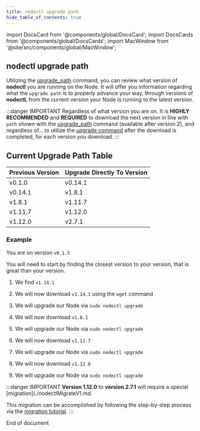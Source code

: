 ```yaml
---
title: nodectl upgrade path
hide_table_of_contents: true
---
```


import DocsCard from '@components/global/DocsCard';
import DocsCards from '@components/global/DocsCards';
import MacWindow from '@site/src/components/global/MacWindow';

<head>
  <title>MainNet 2.0 Automation with nodectl</title>
  <meta
    name="description"
    content="MainNet 2.0 Automation - Understanding the nodectl upgrade path"
  />
  <style>{`
    :root {
      --doc-item-container-width: 60rem;
    }
  `}
  </style>
</head>

## nodectl upgrade path

Utilizing the [upgrade_path](./nodectlCommands.md#upgrade-path) command, you can review what version of **nodectl** you are running on the Node.  It will offer you information regarding what the `upgrade path` is to properly advance your way, through versions of **nodectL** from the current version your Node is running to the latest version.

:::danger IMPORTANT
Regardless of what version you are on.  It is **HIGHLY RECOMMENDED** and **REQUIRED** to download the next version in line with `path` shown with the [upgrade_path](./nodectlCommands.md#upgrade-path) command (available after version 2), and regardless of... to utilize the [upgrade command](./nodectlCommands.md#upgrade) after the download is completed, for each version you download.
:::

## Current Upgrade Path Table

| Previous Version | Upgrade Directly To Version |
| --------- | ----- |
| v0.1.0 | v0.14.1 |
| v0.14.1 | v1.8.1 |
| v1.8.1 | v1.11.7 |
| v1.11.7 | v1.12.0 |
| v1.12.0 | v2.7.1 |


### Example

You are on version `v0.1.5`

You will need to start by finding the closest version to your version, that is great than your version.

1. We find `v1.14.1`

2. We will now download `v1.14.1` using the `wget` command

3. We will upgrade our Node via `sudo nodectl upgrade`

4. We will now download `v1.8.1`

5. We will upgrade our Node via `sudo nodectl upgrade`

6. We will now download `v1.11.7`

7. We will upgrade our Node via `sudo nodectl upgrade`

8. We will now download `v1.12.0`

9. We will upgrade our Node via `sudo nodectl upgrade`

:::danger IMPORTANT
**Version 1.12.0** to **version 2.7.1** will require a special [migration](./nodectlMigrateV1.md.

This migration can be accomplished by following the step-by-step process via the [migration tutorial](nodectlMigrateV1.md).
:::

End of document